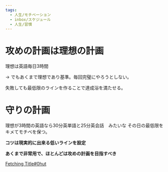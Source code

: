 ```yaml
---
tags:
  - 人生/モチベーション
  - inbox/スケジュール
  - 人生/習慣
---
```


# 攻めの計画は理想の計画
理想は英語毎日3時間

-> でもあくまで理想であり基準。毎回完璧にやろうとしない。

失敗しても最低限のラインを作ることで達成浴を満たせる。

# 守りの計画 
理想が3時間の英語なら30分英単語と25分英会話　みたいな
その日の最低限をキメてモチベを保つ。

**コツは現実的に出来る低いラインを設定**

**あくまで非常用で、ほとんどは攻めの計画を目指すべき**

[Fetching Title#0hut](https://www.youtube.com/watch?v=UssilRNan7Y)